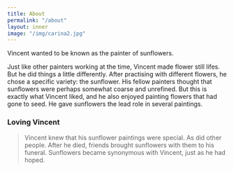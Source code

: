```yaml
---
title: About
permalink: "/about"
layout: inner
image: "/img/carina2.jpg"
---
```


Vincent wanted to be known as the painter of sunflowers.

Just like other painters working at the time, Vincent made flower still lifes. But he did things a little differently. After practising with different flowers, he chose a specific variety: the sunflower. His fellow painters thought that sunflowers were perhaps somewhat coarse and unrefined. But this is exactly what Vincent liked, and he also enjoyed painting flowers that had gone to seed. He gave sunflowers the lead role in several paintings.

### Loving Vincent

> Vincent knew that his sunflower paintings were special. As did other people. After he died, friends brought sunflowers with them to his funeral. Sunflowers became synonymous with Vincent, just as he had hoped.

